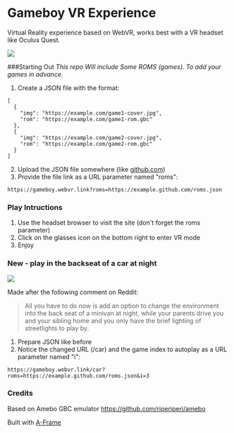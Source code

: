 # Gameboy VR Experience

Virtual Reality experience based on WebVR, works best with a VR headset like Oculus Quest.

<img src="https://thumbs.gfycat.com/DapperWarmIbis-size_restricted.gif">

###Starting Out
*This repo Will include Some ROMS (games). To add your games in advance.*

1. Create a JSON file with the format:
  ````
  [
    {
      "img": "https://example.com/game1-cover.jpg",
      "rom": "https://example.com/game1-rom.gbc"
    },
    {
      "img": "https://example.com/game2-cover.jpg",
      "rom": "https://example.com/game2-rom.gbc"
    }
  ]
  ````
 2. Upload the JSON file somewhere (like [github.com](https://github.com))
 3. Provide the file link as a URL parameter named "roms":
  ```
  https://gameboy.webvr.link?roms=https://example.github.com/roms.json
  ```

### Play Intructions

1. Use the headset browser to visit the site (don't forget the roms parameter)
2. Click on the glasses icon on the bottom right to enter VR mode
3. Enjoy

### New - play in the backseat of a car at night

<img src="https://thumbs.gfycat.com/ImaginaryYoungIslandcanary-small.gif">

Made after the following comment on Reddit:
> All you have to do now is add an option to change the environment into the back seat of a minivan at night, while your parents drive you and your sibling home and you only have the brief lighting of streetlights to play by.

1. Prepare JSON like before
2. Notice the changed URL (/car) and the game index to autoplay as a URL parameter named "i":
  ```
  https://gameboy.webvr.link/car?roms=https://example.github.com/roms.json&i=3
  ```
  
### Credits

Based on Amebo GBC emulator https://github.com/riperiperi/amebo

Built with [A-Frame](https://aframe.io)
